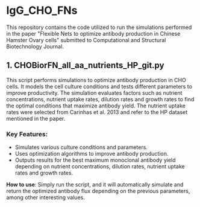 # IgG_CHO_FNs

This repository contains the code utilized to run the simulations performed in the paper "Flexible Nets to optimize antibody production in Chinese Hamster Ovary cells" submitted to Computational and Structural Biotechnology Journal.

## 1. CHOBiorFN_all_aa_nutrients_HP_git.py

This script performs simulations to optimize antibody production in CHO cells. It models the cell culture conditions and tests different parameters to improve productivity. The simulation evaluates factors such as nutrient concentrations, nutrient uptake rates, dilution rates and growth rates to find the optimal conditions that maximize antibody yield.
The nutrient uptake rates were selected from Carinhas et al. 2013 and refer to the HP dataset mentioned in the paper.

### Key Features:

- Simulates various culture conditions and parameters.
- Uses optimization algorithms to improve antibody production.
- Outputs results for the best maximum monoclonal antibody yield depending on nutrient concentrations, dilution rates, nutrient uptake rates and growth rates.

**How to use**: Simply run the script, and it will automatically simulate and return the optimized antibody flux depending on the previous parameters, among other interesting values.
